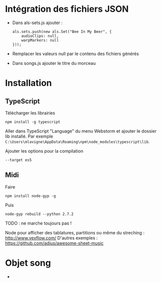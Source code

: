 Intégration des fichiers JSON
=============================

  - Dans als-sets.js ajouter :
  
        als.sets.push(new als.Set("Bee In My Beer", {
            audioClips: null,
            warpMarkers: null
        }));
        
  - Remplacer les valeurs null par le contenu des fichiers générés
  - Dans songs.js ajouter le titre du morceau
  
Installation
============

TypeScript
----------

Télécharger les librairies 

    npm install -g typescript
    
Aller dans TypeScript "Language" du menu Webstorm et ajouter le dossier lib installé. Par exemple ```C:\Users\mlavigne\AppData\Roaming\npm\node_modules\typescript\lib```.

Ajouter les options pour la compilation

    --target es5

Midi
----

Faire

	npm install node-gyp -g
	
Puis

	node-gyp rebuild --python 2.7.2
	
TODO : ne marche toujours pas !

Node pour afficher des tablatures, partitions ou même du streching : http://www.vexflow.com/
D'autres exemples : https://github.com/adius/awesome-sheet-music
  
Objet song
==========
  - 